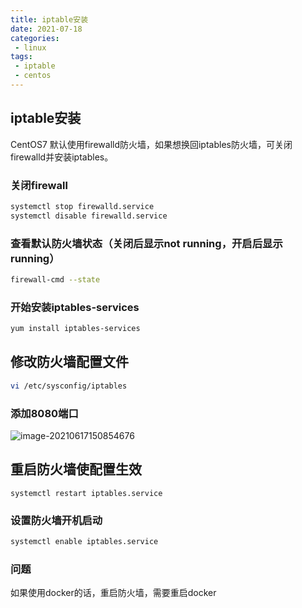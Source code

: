 ```yaml
---
title: iptable安装
date: 2021-07-18
categories:
 - linux
tags:
 - iptable
 - centos
---
```


## iptable安装

CentOS7 默认使用firewalld防火墙，如果想换回iptables防火墙，可关闭firewalld并安装iptables。

### 关闭firewall

```bash
systemctl stop firewalld.service
systemctl disable firewalld.service
```

### 查看默认防火墙状态（关闭后显示not running，开启后显示running）

```bash
firewall-cmd --state
```

### 开始安装iptables-services

```bash
yum install iptables-services
```

## 修改防火墙配置文件

```bash
vi /etc/sysconfig/iptables 
```

### 添加8080端口

![image-20210617150854676](https://img.xiyangyang.cc/blog/image-20210617150854676.png)

## 重启防火墙使配置生效

```
systemctl restart iptables.service
```

### 设置防火墙开机启动

```bash
systemctl enable iptables.service
```

### 问题

如果使用docker的话，重启防火墙，需要重启docker
